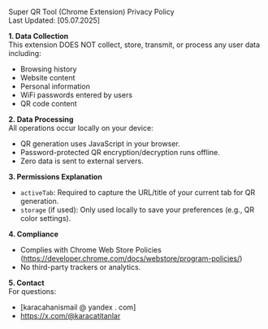Super QR Tool (Chrome Extension) Privacy Policy  
Last Updated: [05.07.2025]  

**1. Data Collection**  
This extension DOES NOT collect, store, transmit, or process any user data including:  
- Browsing history  
- Website content  
- Personal information  
- WiFi passwords entered by users  
- QR code content  

**2. Data Processing**  
All operations occur locally on your device:  
- QR generation uses JavaScript in your browser.  
- Password-protected QR encryption/decryption runs offline.  
- Zero data is sent to external servers.  

**3. Permissions Explanation**  
- `activeTab`: Required to capture the URL/title of your current tab for QR generation.  
- `storage` (if used): Only used locally to save your preferences (e.g., QR color settings).  

**4. Compliance**  
- Complies with Chrome Web Store Policies (https://developer.chrome.com/docs/webstore/program-policies/)  
- No third-party trackers or analytics.  

**5. Contact**  
For questions: 
- [karacahanismail @ yandex . com] 
- https://x.com/@karacatitanlar
